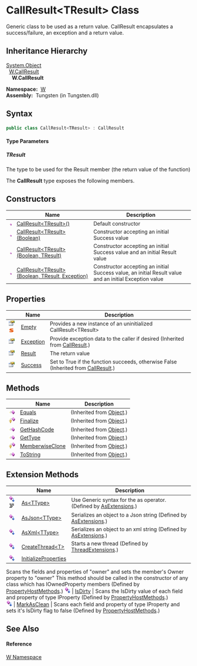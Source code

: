 CallResult&lt;TResult> Class
============================
  
Generic class to be used as a return value. CallResult encapsulates a success/failure, an exception and a return value.



Inheritance Hierarchy
---------------------
[System.Object][1]  
  [W.CallResult][2]  
    **W.CallResult<TResult>**  

  **Namespace:**  [W][3]  
  **Assembly:**  Tungsten (in Tungsten.dll)

Syntax
------

```csharp
public class CallResult<TResult> : CallResult

```

#### Type Parameters

##### *TResult*
The type to be used for the Result member (the return value of the function)

The **CallResult<TResult>** type exposes the following members.


Constructors
------------

                 | Name                                                     | Description                                                                                            
---------------- | -------------------------------------------------------- | ------------------------------------------------------------------------------------------------------ 
![Public method] | [CallResult&lt;TResult>()][4]                            | Default constructor                                                                                    
![Public method] | [CallResult&lt;TResult>(Boolean)][5]                     | Constructor accepting an initial Success value                                                         
![Public method] | [CallResult&lt;TResult>(Boolean, TResult)][6]            | Constructor accepting an initial Success value and an initial Result value                             
![Public method] | [CallResult&lt;TResult>(Boolean, TResult, Exception)][7] | Constructor accepting an initial Success value, an initial Result value and an initial Exception value 


Properties
----------

                                   | Name           | Description                                                                             
---------------------------------- | -------------- | --------------------------------------------------------------------------------------- 
![Public property]![Static member] | [Empty][8]     | Provides a new instance of an uninitialized CallResult&lt;TResult>                      
![Public property]                 | [Exception][9] | Provide exception data to the caller if desired (Inherited from [CallResult][2].)       
![Public property]                 | [Result][10]   | The return value                                                                        
![Public property]                 | [Success][11]  | Set to True if the function succeeds, otherwise False (Inherited from [CallResult][2].) 


Methods
-------

                    | Name                  | Description                   
------------------- | --------------------- | ----------------------------- 
![Public method]    | [Equals][12]          | (Inherited from [Object][1].) 
![Protected method] | [Finalize][13]        | (Inherited from [Object][1].) 
![Public method]    | [GetHashCode][14]     | (Inherited from [Object][1].) 
![Public method]    | [GetType][15]         | (Inherited from [Object][1].) 
![Protected method] | [MemberwiseClone][16] | (Inherited from [Object][1].) 
![Public method]    | [ToString][17]        | (Inherited from [Object][1].) 


Extension Methods
-----------------

                                          | Name                       | Description                                                                                                                                                                                                                      
----------------------------------------- | -------------------------- | -------------------------------------------------------------------------------------------------------------------------------------------------------------------------------------------------------------------------------- 
![Public Extension Method]![Code example] | [As&lt;TType>][18]         | Use Generic syntax for the as operator. (Defined by [AsExtensions][19].)                                                                                                                                                         
![Public Extension Method]                | [AsJson&lt;TType>][20]     | Serializes an object to a Json string (Defined by [AsExtensions][19].)                                                                                                                                                           
![Public Extension Method]                | [AsXml&lt;TType>][21]      | Serializes an object to an xml string (Defined by [AsExtensions][19].)                                                                                                                                                           
![Public Extension Method]                | [CreateThread&lt;T>][22]   | Starts a new thread (Defined by [ThreadExtensions][23].)                                                                                                                                                                         
![Public Extension Method]                | [InitializeProperties][24] | 
Scans the fields and properties of "owner" and sets the member's Owner property to "owner" This method should be called in the constructor of any class which has IOwnedProperty members
 (Defined by [PropertyHostMethods][25].) 
![Public Extension Method]                | [IsDirty][26]              | 
Scans the IsDirty value of each field and property of type IProperty
 (Defined by [PropertyHostMethods][25].)                                                                                                                 
![Public Extension Method]                | [MarkAsClean][27]          | 
Scans each field and property of type IProperty and sets it's IsDirty flag to false
 (Defined by [PropertyHostMethods][25].)                                                                                                  


See Also
--------

#### Reference
[W Namespace][3]  

[1]: http://msdn.microsoft.com/en-us/library/e5kfa45b
[2]: ../CallResult/README.md
[3]: ../README.md
[4]: _ctor.md
[5]: _ctor_1.md
[6]: _ctor_2.md
[7]: _ctor_3.md
[8]: Empty.md
[9]: ../CallResult/Exception.md
[10]: Result.md
[11]: ../CallResult/Success.md
[12]: http://msdn.microsoft.com/en-us/library/bsc2ak47
[13]: http://msdn.microsoft.com/en-us/library/4k87zsw7
[14]: http://msdn.microsoft.com/en-us/library/zdee4b3y
[15]: http://msdn.microsoft.com/en-us/library/dfwy45w9
[16]: http://msdn.microsoft.com/en-us/library/57ctke0a
[17]: http://msdn.microsoft.com/en-us/library/7bxwbwt2
[18]: ../AsExtensions/As__1.md
[19]: ../AsExtensions/README.md
[20]: ../AsExtensions/AsJson__1.md
[21]: ../AsExtensions/AsXml__1.md
[22]: ../../W.Threading/ThreadExtensions/CreateThread__1.md
[23]: ../../W.Threading/ThreadExtensions/README.md
[24]: ../PropertyHostMethods/InitializeProperties.md
[25]: ../PropertyHostMethods/README.md
[26]: ../PropertyHostMethods/IsDirty.md
[27]: ../PropertyHostMethods/MarkAsClean.md
[Public method]: ../../_icons/pubmethod.gif "Public method"
[Public property]: ../../_icons/pubproperty.gif "Public property"
[Static member]: ../../_icons/static.gif "Static member"
[Protected method]: ../../_icons/protmethod.gif "Protected method"
[Public Extension Method]: ../../_icons/pubextension.gif "Public Extension Method"
[Code example]: ../../_icons/CodeExample.png "Code example"